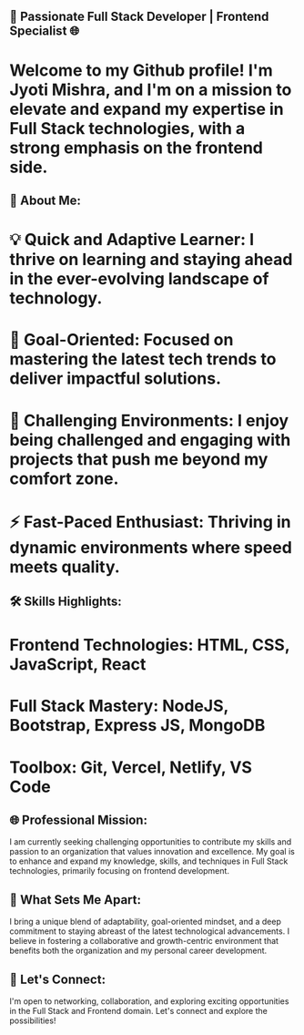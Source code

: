 ## 🚀 Passionate Full Stack Developer | Frontend Specialist 🌐

# Welcome to my Github profile! I'm Jyoti Mishra, and I'm on a mission to elevate and expand my expertise in Full Stack technologies, with a strong emphasis on the frontend side.

## 🌟 About Me:

# 💡 Quick and Adaptive Learner: I thrive on learning and staying ahead in the ever-evolving landscape of technology.
# 🎯 Goal-Oriented: Focused on mastering the latest tech trends to deliver impactful solutions.
# 🤝 Challenging Environments: I enjoy being challenged and engaging with projects that push me beyond my comfort zone.
# ⚡ Fast-Paced Enthusiast: Thriving in dynamic environments where speed meets quality.

## 🛠️ Skills Highlights:

# Frontend Technologies: HTML, CSS, JavaScript, React
# Full Stack Mastery: NodeJS, Bootstrap, Express JS, MongoDB
# Toolbox: Git, Vercel, Netlify, VS Code

## 🌐 Professional Mission:

I am currently seeking challenging opportunities to contribute my skills and passion to an organization that values innovation and excellence. My goal is to enhance and expand my knowledge, skills, and techniques in Full Stack technologies, primarily focusing on frontend development.

## 🌱 What Sets Me Apart:

I bring a unique blend of adaptability, goal-oriented mindset, and a deep commitment to staying abreast of the latest technological advancements. I believe in fostering a collaborative and growth-centric environment that benefits both the organization and my personal career development.

## 🚀 Let's Connect:

I'm open to networking, collaboration, and exploring exciting opportunities in the Full Stack and Frontend domain. Let's connect and explore the possibilities!

<!-- - Tech stack 	https://camo.githubusercontent.com/8e4a668bb3e69b0…76f3d7265616374266c6f676f436f6c6f723d363144424642 -->
<!---
jyotimishra05/jyotimishra05 is a ✨ special ✨ repository because its `README.md` (this file) appears on your GitHub profile.
You can click the Preview link to take a look at your changes.
--->

<!-- [![Anurag's GitHub stats](https://github-readme-stats.vercel.app/api?username=jyotimishra05)](https://github.com/anuraghazra/github-readme-stats) -->
